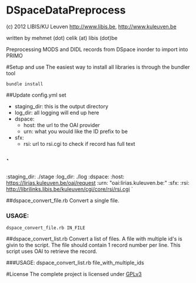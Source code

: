 DSpaceDataPreprocess
====================
(c) 2012 LIBIS/KU Leuven
http://www.libis.be, http://www.kuleuven.be

written by mehmet (dot) celik (at) libis (dot)be


Preprocessing MODS and DIDL records from DSpace inorder to import into PRIMO

#Setup and use
The easiest way to install all libraries is through the bundler tool

`bundle install`

##Update config.yml
set 
* staging_dir: this is the output directory 
* log_dir: all logging will end up here 
* dspace: 
	- host: the url to the OAI provider
	- urn: what you would like the ID prefix to be
* sfx:
	- rsi: url to rsi.cgi to check if record has full text

`
--- 
:staging_dir: ./stage
:log_dir: ./log
:dspace: 
  :host: https://lirias.kuleuven.be/oai/request
  :urn: "oai:lirias.kuleuven.be:"
:sfx: 
  :rsi: http://librilinks.libis.be/kuleuven/cgi/core/rsi/rsi.cgi
`

##dspace_convert_file.rb
Convert a single file.

### USAGE:
`dspace_convert_file.rb IN_FILE`

##dspace_convert_list.rb
Convert a list of files. A file with multiple id's is givin to the script. The file should 
contain 1 record number per line. This script uses OAI to retrieve the record.

###USAGE:
dspace_convert_list.rb file_with_multiple_ids

#License
The complete project is licensed under [GPLv3](http://www.gnu.org/licenses/gpl-3.0.html)